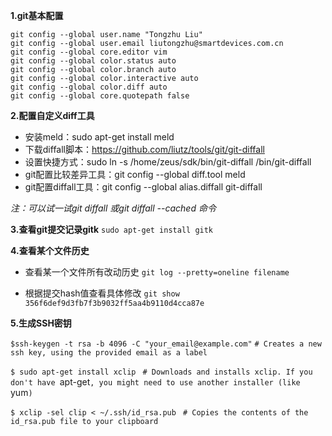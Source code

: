 **1.git基本配置**

    git config --global user.name "Tongzhu Liu"
    git config --global user.email liutongzhu@smartdevices.com.cn
    git config --global core.editor vim
    git config --global color.status auto
    git config --global color.branch auto
    git config --global color.interactive auto
    git config --global color.diff auto
    git config --global core.quotepath false

**2.配置自定义diff工具**
- 安装meld：sudo apt-get install meld
- 下载diffall脚本：https://github.com/liutz/tools/git/git-diffall
- 设置快捷方式：sudo ln -s /home/zeus/sdk/bin/git-diffall /bin/git-diffall
- git配置比较差异工具：git config --global diff.tool meld
- git配置diffall工具：git config --global alias.diffall git-diffall

*注：可以试一试git diffall 或git diffall --cached 命令*

**3.查看git提交记录gitk**
 `sudo apt-get install gitk`

**4.查看某个文件历史**
- 查看某一个文件所有改动历史
 `git log --pretty=oneline filename`

- 根据提交hash值查看具体修改
 `git show 356f6def9d3fb7f3b9032ff5aa4b9110d4cca87e`

**5.生成SSH密钥**

 `$ssh-keygen -t rsa -b 4096 -C "your_email@example.com"`
 `# Creates a new ssh key, using the provided email as a label `

 `$ sudo apt-get install xclip `
 `# Downloads and installs xclip. If you don't have `apt-get`, you might need to use another installer (like `yum`) `

 `$ xclip -sel clip < ~/.ssh/id_rsa.pub `
 `# Copies the contents of the id_rsa.pub file to your clipboard `

